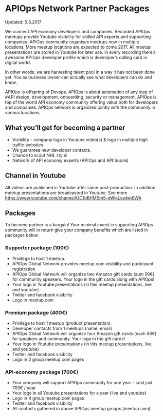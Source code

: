 # APIOps Network Partner Packages

Updated: 5.3.2017

We connect API economy developers and companies. Recorded APIOps meetups provide Youtube visibility for skilled API experts and supporting companies. APIOps community organises meetups now in multiple locations. More meetup locations are expected to come 2017. All meetup presentations are stored in Youtube for later use. In every recording there’s awesome APIOps developer profile which is developer’s calling card in digital world.

In other words, we are harvesting talent pool in a way it has not been done yet. You as business owner can actually see what developers can do and know.

APIOps  is offspring of Devops. APIOps is about automation of any step of #API design, development, onboarding, security or management. APIOps is top of the world API economy community offering value both for developers and companies. APIOps network is organized jointly with the community in various locations. 



## What you’ll get for becoming a partner

* Visibility - company logo in Youtube video(s) & logo in multiple high traffic websites
* We guarantee new developer contacts. 
* Chance to scout NHL style!  
* Network of API economy experts (APIOps and API:Suomi)

## Channel in Youtube

All videos are published in Youtube after some post-production. In addition meetup presentations are broadcasted in Youtube. See more https://www.youtube.com/channel/UC1pBHMSm5-gWjkLswIwt6WA 



## Packages
To become partner is a bargain! Your minimal invest in supporting APIOps community will in return give your company benefits which are listed in packages below. 

### Supporter package (100€)

* Privilege to host 1 meetup. 
* APIOps Global Network provides meetup.com visibility and participant registration
* APIOps Global Network will organize two Amazon gift cards (sum 50€) for community speakers. Your logo in the gift cards along with APIOps!  
* Your logo in Youtube presentations (in this meetup presentations, live and youtube)
* Twitter and facebook visibility
* Logo in meetup.com

### Premium package (400€)

* Privilege to host 1 meetup (product presentation). 
* Developer contacts from 1 meetups (name, email)
* APIOps Global Network will organize four Amazon gift cards (each 50€) for speakers and community. Your logo in the gift cards! 
* Your logo in Youtube presentations (in this meetup presentations, live and youtube)
* Twitter and facebook visibility
* Logo in 2 group meetup.com pages

### API-economy package (700€)

* Your company will support APIOps community for one year - cost just 700€ / year
* Your logo in all Youtube presentations for a year (live and youtube) 
* Logo in 4 group meetup.com pages
* Twitter and facebook visibility
* All contacts gathered in above APIOps meetup groups (meetup.com)
